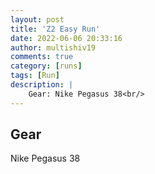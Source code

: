 ```yaml
---
layout: post
title: 'Z2 Easy Run'
date: 2022-06-06 20:33:16
author: multishiv19
comments: true
category: [runs]
tags: [Run]
description: |
    Gear: Nike Pegasus 38<br/>
---
```


## Gear
Nike Pegasus 38



<div width='100%' class='strava-embed-placeholder' data-embed-type='activity' data-embed-id='7263122293'></div>
<script src='https://strava-embeds.com/embed.js'></script>
